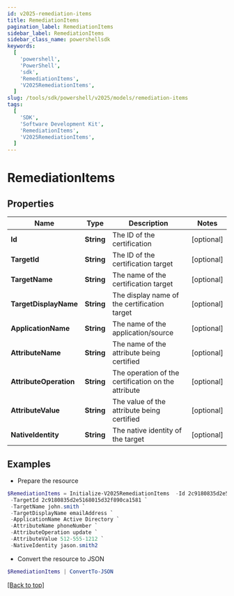 ```yaml
---
id: v2025-remediation-items
title: RemediationItems
pagination_label: RemediationItems
sidebar_label: RemediationItems
sidebar_class_name: powershellsdk
keywords:
  [
    'powershell',
    'PowerShell',
    'sdk',
    'RemediationItems',
    'V2025RemediationItems',
  ]
slug: /tools/sdk/powershell/v2025/models/remediation-items
tags:
  [
    'SDK',
    'Software Development Kit',
    'RemediationItems',
    'V2025RemediationItems',
  ]
---
```


# RemediationItems

## Properties

| Name | Type | Description | Notes |
| --- | --- | --- | --- |
| **Id** | **String** | The ID of the certification | [optional] |
| **TargetId** | **String** | The ID of the certification target | [optional] |
| **TargetName** | **String** | The name of the certification target | [optional] |
| **TargetDisplayName** | **String** | The display name of the certification target | [optional] |
| **ApplicationName** | **String** | The name of the application/source | [optional] |
| **AttributeName** | **String** | The name of the attribute being certified | [optional] |
| **AttributeOperation** | **String** | The operation of the certification on the attribute | [optional] |
| **AttributeValue** | **String** | The value of the attribute being certified | [optional] |
| **NativeIdentity** | **String** | The native identity of the target | [optional] |

## Examples

- Prepare the resource

```powershell
$RemediationItems = Initialize-V2025RemediationItems  -Id 2c9180835d2e5168015d32f890ca1581 `
 -TargetId 2c9180835d2e5168015d32f890ca1581 `
 -TargetName john.smith `
 -TargetDisplayName emailAddress `
 -ApplicationName Active Directory `
 -AttributeName phoneNumber `
 -AttributeOperation update `
 -AttributeValue 512-555-1212 `
 -NativeIdentity jason.smith2
```

- Convert the resource to JSON

```powershell
$RemediationItems | ConvertTo-JSON
```

[[Back to top]](#)
